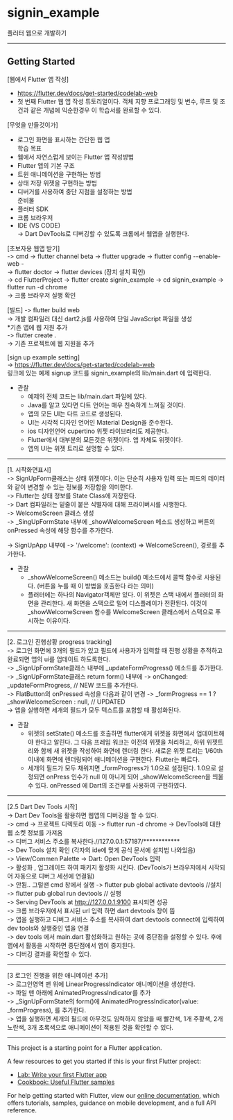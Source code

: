 # signin_example
플러터 웹으로 개발하기
* * *
## Getting Started
[웹에서 Flutter 앱 작성]   
- https://flutter.dev/docs/get-started/codelab-web    
- 첫 번째 Flutter 웹 앱 작성 튜토리얼이다. 객체 지향 프로그래밍 및 변수, 루프 및 조건과 같은 개념에 익순한경우 이 학습서를 완료할 수 있다.    

[무엇을 만들것이가]
- 로그인 화면을 표시하는 간단한 웹 앱   
학습 목표 
- 웹에서 자연스럽게 보이는 Flutter 앱 작성방법 
- Flutter 앱의 기본 구조    
- 트윈 애니메이션을 구현하는 방법    
- 상태 저장 위젯을 구현하는 방법    
- 디버거를 사용하여 중단 지점을 설정하는 방법    
준비물   
- 플러터 SDK   
- 크롬 브라우저   
- IDE (VS CODE)   
-> Dart DevTools로 디버깅할 수 있도록 크롬에서 웹앱을 실행한다.   

[초보자용 웹앱 받기]     
-> cmd -> flutter channel beta -> flutter upgrade -> flutter config --enable-web -   
-> flutter doctor -> flutter devices (장치 설치 확인)    
-> cd FlutterProject -> flutter create signin_example -> cd signin_example -> flutter run -d chrome   
-> 크롬 브라우저 실행 확인   

[빌드]
-> flutter build web    
-> 개발 컴파일러 대신 dart2.js를 사용하여 단일 JavaScript 파일을 생성    
*기존 앱에 웹 지원 추가    
-> flutter create .    
-> 기존 프로젝트에 웹 지원을 추가    

[sign up example setting]    
-> https://flutter.dev/docs/get-started/codelab-web    
링크에 있는 예제 signup 코드를 signin_example의 lib/main.dart 에 입력한다.     
- 관찰
  - 예제의 전체 코드는 lib/main.dart 파일에 있다.    
  - Java를 알고 있다면 다트 언어는 매우 친숙하게 느껴질 것이다.     
  - 앱의 모든 UI는 다트 코드로 생성된다.    
  - UI는 시각적 디자인 언어인 Material Design을 준수한다.     
  - ios 디자인언어 cupertino 위젯 라이브러리도 제공한다.     
  - Flutter에서 대부분의 모든것은 위젯이다. 앱 자체도 위젯이다.     
  - 앱의 UI는 위젯 트리로 설명할 수 있다.    
* * *
[1. 시작화면표시]    
-> SignUpForm클래스는 상태 위젯이다. 이는 단순히 사용자 입력 또는 피드의 데이터와 같이 변경할 수 있는 정보를 저장함을 의미한다.    
-> Flutter는 상태 정보를 State Class에 저장한다.   
-> Dart 컴파일러는 밑줄이 붙은 식별자에 대해 프라이버시를 시행한다.    
-> WelcomeScreen 클래스 생성   
-> _SingUpFormState 내부에 _showWelcomeScreen 메소드 생성하고 버튼의 onPressed 속성에 해당 함수를 추가한다.   

-> SignUpApp 내부에 -> '/welcome': (context) => WelcomeScreen(), 경로를 추가한다.   

- 관찰
  - _showWelcomeScreen() 메소드는 build() 메소드에서 콜백 함수로 사용된다. (버튼을 누를 때 이 방법을 호출한다 라는 의미)   
  - 플러터에는 하나의 Navigator객체만 있다. 이 위젯은 스택 내에서 플러터의 화면을 관리한다. 새 화면을 스택으로 밀어 디스플레이가 전환된다. 이것이 _showWelcomeScreen 함수를 WelcomeScreen 클래스에서 스택으로 푸시하는 이유이다.    
* * *
[2. 로그인 진행상황 progress tracking]   
-> 로그인 화면에 3개의 필드가 있고 필드에 사용자가 입력할 때 진행 상황을 추적하고 완료되면 앱의 ui를 업데이트 하도록한다.   
-> _SignUpFormState클래스 내부에 _updateFormProgress() 메소드를 추가한다.   
-> _SignUpFormState클래스 return form() 내부에  -> onChanged: _updateFormProgress, // NEW 코드를 추가한다.   
-> FlatButton의 onPressed 속성을 다음과 같이 변경 -> _formProgress == 1 ? _showWelcomeScreen : null, // UPDATED    
-> 앱을 실행하면 세개의 필드가 모두 텍스트를 포함할 때 활성화된다.   

- 관찰
  - 위젯의 setState() 메소드를 호출하면 flutter에게 위젯을 화면에서 업데이트해야 한다고 알린다. 그 다음 프레임 워크는 이전의 위젯을 처리하고, 하위 위젯트리와 함께 새 위젯을 작성하여 화면에 렌더링 한다. 새로운 위젯 트리는 1/60th 이내에 화면에 렌더링되어 애니메이션을 구현한다. Flutter는 빠르다.   
  - 세개의 필드가 모두 채워지면 _formProgress가 1.0으로 설정된다. 1.0으로 설정되면 onPress 인수가 null 이 아니게 되어 _showWelcomeScreen을 띄울 수 있다. onPressed 에 Dart의 조건부를 사용하여 구현하였다.   
* * *
[2.5 Dart Dev Tools 시작]   
-> Dart Dev Tools을 활용하면 웹앱의 디버깅을 할 수 있다.   
-> cmd -> 프로젝트 디렉토리 이동 -> flutter run -d chrome -> DevTools에 대한 웹 소켓 정보를 가져옴   
-> 디버그 서비스 주소를 복사한다.//127.0.0.1:57187/************   
-> Dev Tools 설치 확인 (각자의 ide에 맞게 공식 문서에 설치법 나와있음)   
-> View/Commen Palette -> Dart: Open DevTools 입력   
-> 활성화 , 업그레이드 하여 패키지 활성화 시킨다. (DevTools가 브라우저에서 시작되어 자동으로 디버그 세션에 연결됨)   
-> 안됨.. 그럴땐 cmd 창에서 실행 -> flutter pub global activate devtools //설치 -> flutter pub global run devtools // 실행   
-> Serving DevTools at http://127.0.0.1:9100 표시되면 성공   
-> 크롬 브라우저에서 표시된 url 입력 하면 dart devtools 창이 뜸   
-> 앱을 실행하고 디버그 서비스 주소를 복사하여 dart devtools connect에 입력하여 dev tools와 실행중인 앱을 연결   
-> dev tools 에서 main.dart 활성화하고 원하는 곳에 중단점을 설정할 수 있다. 후에 앱에서 활동을 시작하면 중단점에서 앱이 중지된다.   
-> 디버깅 결과를 확인할 수 있다.   
* * *
[3 로그인 진행을 위한 애니메이션 추가]   
-> 로그인영역 맨 위에 LinearProgressIndicator 애니메이션을 생성한다.   
-> 파일 맨 아래에 AnimatedProgressIndicator를 추가   
-> _SignUpFormState의 form()에 AnimatedProgressIndicator(value: _formProgress), 를 추가한다.   
-> 앱을 실행하면 세개의 필드에 아무것도 임력하지 않았을 때 빨간색, 1개 주황색, 2개 노란색, 3개 초록색으로 애니메이션이 적용된 것을 확인할 수 있다.   
* * *
This project is a starting point for a Flutter application.

A few resources to get you started if this is your first Flutter project:

- [Lab: Write your first Flutter app](https://flutter.dev/docs/get-started/codelab)
- [Cookbook: Useful Flutter samples](https://flutter.dev/docs/cookbook)

For help getting started with Flutter, view our
[online documentation](https://flutter.dev/docs), which offers tutorials,
samples, guidance on mobile development, and a full API reference.

